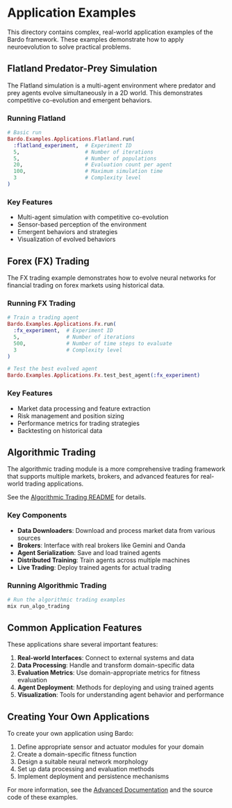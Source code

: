 # Application Examples

This directory contains complex, real-world application examples of the Bardo framework. These examples demonstrate how to apply neuroevolution to solve practical problems.

## Flatland Predator-Prey Simulation

The Flatland simulation is a multi-agent environment where predator and prey agents evolve simultaneously in a 2D world. This demonstrates competitive co-evolution and emergent behaviors.

### Running Flatland

```elixir
# Basic run
Bardo.Examples.Applications.Flatland.run(
  :flatland_experiment,  # Experiment ID
  5,                     # Number of iterations
  5,                     # Number of populations
  20,                    # Evaluation count per agent
  100,                   # Maximum simulation time
  3                      # Complexity level
)
```

### Key Features

- Multi-agent simulation with competitive co-evolution
- Sensor-based perception of the environment
- Emergent behaviors and strategies
- Visualization of evolved behaviors

## Forex (FX) Trading

The FX trading example demonstrates how to evolve neural networks for financial trading on forex markets using historical data.

### Running FX Trading

```elixir
# Train a trading agent
Bardo.Examples.Applications.Fx.run(
  :fx_experiment,  # Experiment ID
  5,               # Number of iterations
  500,             # Number of time steps to evaluate
  3                # Complexity level
)

# Test the best evolved agent
Bardo.Examples.Applications.Fx.test_best_agent(:fx_experiment)
```

### Key Features

- Market data processing and feature extraction
- Risk management and position sizing
- Performance metrics for trading strategies
- Backtesting on historical data

## Algorithmic Trading

The algorithmic trading module is a more comprehensive trading framework that supports multiple markets, brokers, and advanced features for real-world trading applications.

See the [Algorithmic Trading README](algo_trading/README.md) for details.

### Key Components

- **Data Downloaders**: Download and process market data from various sources
- **Brokers**: Interface with real brokers like Gemini and Oanda
- **Agent Serialization**: Save and load trained agents
- **Distributed Training**: Train agents across multiple machines
- **Live Trading**: Deploy trained agents for actual trading

### Running Algorithmic Trading

```bash
# Run the algorithmic trading examples
mix run_algo_trading
```

## Common Application Features

These applications share several important features:

1. **Real-world Interfaces**: Connect to external systems and data
2. **Data Processing**: Handle and transform domain-specific data
3. **Evaluation Metrics**: Use domain-appropriate metrics for fitness evaluation
4. **Agent Deployment**: Methods for deploying and using trained agents
5. **Visualization**: Tools for understanding agent behavior and performance

## Creating Your Own Applications

To create your own application using Bardo:

1. Define appropriate sensor and actuator modules for your domain
2. Create a domain-specific fitness function
3. Design a suitable neural network morphology
4. Set up data processing and evaluation methods
5. Implement deployment and persistence mechanisms

For more information, see the [Advanced Documentation](../../../docs/advanced.md) and the source code of these examples.